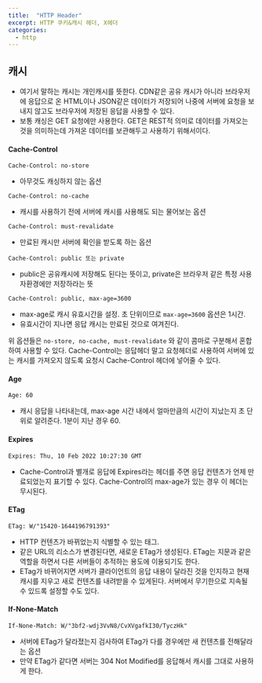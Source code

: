 ```yaml
---
title:  "HTTP Header"
excerpt: HTTP 쿠키&캐시 헤더, X헤더
categories:
  - http
---
```


## 캐시
- 여기서 말하는 캐시는 개인캐시를 뜻한다. CDN같은 공유 캐시가 아니라 브라우저에 응답으로 온 HTML이나 JSON같은 데이터가 저장되어 나중에 서버에 요청을 보내지 않고도 브라우저에 저장된 응답을 사용할 수 있다.
- 보통 캐싱은 GET 요청에만 사용한다. GET은 REST적 의미로 데이터를 가져오는 것을 의미하는데 가져온 데이터를 보관해두고 사용하기 위해서이다.

#### Cache-Control

  
```
Cache-Control: no-store
```  

- 아무것도 캐싱하지 않는 옵션

  
```
Cache-Control: no-cache
```  

- 캐시를 사용하기 전에 서버에 캐시를 사용해도 되는 물어보는 옵션

  
```
Cache-Control: must-revalidate
```  

- 만료된 캐시만 서버에 확인을 받도록 하는 옵션

  
```
Cache-Control: public 또는 private
```  

- public은 공유캐시에 저장해도 된다는 뜻이고, private은 브라우저 같은 특정 사용자환경에만 저장하라는 뜻

  
```
Cache-Control: public, max-age=3600
```  

- max-age로 캐시 유효시간을 설정. 초 단위이므로   ```max-age=3600```   옵션은 1시간.
- 유효시간이 지나면 응답 캐시는 만료된 것으로 여겨진다.

  
  
위 옵션들은   ```no-store, no-cache, must-revalidate```   와 같이 콤마로 구분해서 혼합하여 사용할 수 있다.
Cache-Control는 응답헤더 말고 요청헤더로 사용하여 서버에 있는 캐시를 가져오지 않도록 요청시 Cache-Control 헤더에 넣어줄 수 있다.

#### Age

  
```
Age: 60
```  

- 캐시 응답을 나타내는데, max-age 시간 내에서 얼마만큼의 시간이 지났는지 초 단위로 알려준다. 1분이 지난 경우 60.

#### Expires

  
```
Expires: Thu, 10 Feb 2022 10:27:30 GMT
```  

- Cache-Control과 별개로 응답에 Expires라는 헤더를 주면 응답 컨텐츠가 언제 만료되었는지 표기할 수 있다. Cache-Control의 max-age가 있는 경우 이 헤더는 무시된다.

#### ETag

  
```
ETag: W/"15420-1644196791393"
```  

- HTTP 컨텐츠가 바뀌었는지 식별할 수 있는 태그.
- 같은 URL의 리소스가 변경된다면, 새로운 ETag가 생성된다. ETag는 지문과 같은 역할을 하면서 다른 서버들이 추적하는 용도에 이용되기도 한다.
- ETag가 바뀌어지면 서버가 클라이언트의 응답 내용이 달라진 것을 인지하고 현재 캐시를 지우고 새로 컨텐츠를 내려받을 수 있게된다. 서버에서 무기한으로 지속될 수 있드록 설정할 수도 있다.

#### If-None-Match

  
```
If-None-Match: W/"3bf2-wdj3VvN8/CvXVgafkI30/TyczHk"
```  

- 서버에 ETag가 달라졌는지 검사하여 ETag가 다를 경우에만 새 컨텐츠를 전해달라는 옵션
- 만약 ETag가 같다면 서버는 304 Not Modified를 응답해서 캐시를 그대로 사용하게 한다.
